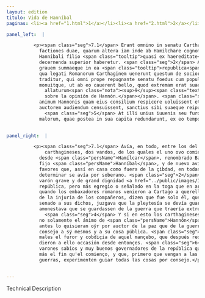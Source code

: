 ```yaml
---
layout: edition
titulo: Vida de Hanníbal
paginas: <li><a href="1.html">1</a></li><li><a href="2.html">2</a></li><li><a href="3.html">3</a></li><li><a href="4.html">4</a></li><li><a href="5.html">5</a></li><li><a href="6.html">6</a></li><li><a href="7.html">7</a></li><li><a href="8.html">8</a></li><li><a href="9.html">9</a></li><li><a href="10.html">10</a></li><li><a href="11.html">11</a></li><li><a href="12.html">12</a></li><li><a href="13.html">13</a></li><li><a href="14.html">14</a></li><li><a href="15.html">15</a></li><li><a href="16.html">16</a></li><li><a href="17.html">17</a></li><li><a href="18.html">18</a></li><li><a href="19.html">19</a></li><li><a href="20.html">20</a></li><li><a href="21.html">21</a></li><li><a href="22.html">22</a></li><li><a href="23.html">23</a></li><li><a href="24.html">24</a></li><li><a href="25.html">25</a></li><li><a href="26.html">26</a></li><li><a href="27.html">27</a></li><li><a href="28.html">28</a></li><li><a href="29.html">29</a></li><li><a href="30.html">30</a></li><li><a href="31.html">31</a></li><li><a href="32.html">32</a></li><li><a href="33.html">33</a></li><li><a href="34.html">34</a></li><li><a href="35.html">35</a></li><li><a href="36.html">36</a></li><li><a href="37.html">37</a></li><li><a href="38.html">38</a></li><li><a href="39.html">39</a></li><li><a href="40.html">40</a></li><li><a href="41.html">41</a></li><li><a href="42.html">42</a></li><li><a href="43.html">43</a></li><li><a href="44.html">44</a></li><li><a href="45.html">45</a></li><li><a href="46.html">46</a></li><li><a href="47.html">47</a></li><li><a href="48.html">48</a></li><li><a href="49.html">49</a></li><li><a href="50.html">50</a></li><li><a href="51.html">51</a></li><li><a href="52.html">52</a></li><li><a href="53.html">53</a></li><li><a href="54.html">54</a></li><li><a href="55.html">55</a></li><li><a href="56.html">56</a></li><li><a href="57.html">57</a></li><li><a href="58.html">58</a></li><li><a href="59.html">59</a></li><li><a href="60.html">60</a></li><li><a href="61.html">61</a></li><li><a href="62.html">62</a></li><li><a href="63.html">63</a></li><li><a href="64.html">64</a></li><li><a href="65.html">65</a></li><li><a href="66.html">66</a></li><li><a href="67.html">67</a></li><li><a href="68.html">68</a></li><li><a href="69.html">69</a></li><li><a href="70.html">70</a></li><li><a href="71.html">71</a></li><li><a href="72.html">72</a></li><li><a href="73.html">73</a></li><li><a href="74.html">74</a></li><li><a href="75.html">75</a></li><li><a href="76.html">76</a></li><li><a href="77.html">77</a></li><li><a href="78.html">78</a></li><li><a href="79.html">79</a></li><li><a href="80.html">80</a></li><li><a href="81.html">81</a></li><li><a href="82.html">82</a></li><li><a href="83.html">83</a></li><li><a href="84.html">84</a></li><li><a href="85.html">85</a></li><li><a href="86.html">86</a></li><li><a href="87.html">87</a></li><li><a href="88.html">88</a></li><li><a href="89.html">89</a></li><li><a href="90.html">90</a></li><li><a href="91.html">91</a></li><li><a href="92.html">92</a></li><li><a href="93.html">93</a></li><li><a href="94.html">94</a></li><li><a href="95.html">95</a></li><li><a href="96.html">96</a></li>

panel_left:  |

          <p><span class="seg">7.1</span> Erant omnino in senatu Carthaginensium
            factiones duae, quarum altera iam inde ab Hamilchare cognomento barcha intitium trahens
            Hannibali filio <span class="tooltip">quasi ex haereditate<span class="tooltiptext">quasi hereditate <span class="siglas">U</span> </span></span> obuenerat, auctaque deinceps in tantas creuerat opes, ut domi forisque in omni re
            decernenda superior haberetur. <span class="seg">2</span> Altera uero principem habebat Hannonem uirum
            grauem summaeque in ea <span class="tooltip">republica<span class="tooltiptext">re <span class="siglas">U</span> </span></span> dignitatis, toga tamen magis quam armis egregium. <span class="seg">3</span> Is ea tempestate
            qua legati Romanorum Carthaginem uenerunt questum de sociorum iniuriis, solus fuisse
            traditur, qui omni prope repugnante senatu foedus cum populo Romano seruandum censuit
            monuitque, ut ab eo cauerent bello, quod extremam erat suae patriae perniciem
              allaturum<span class="nota"><sup>9</sup><span class="texto_nota">En Livio XXI, 10, aparece también un excursus
              sobre la opinión de Hannón.</span></span>. <span class="seg">4</span> In quo si carthaginenses non tam
            animum Hannonis quam eius consilium respicere uoluissent et pacis potius quam belli
            auctorem audiendum censuissent, sanctius sibi suaeque reipublicae foret consultum.
              <span class="seg">5</span> At illi unius iuuenis seu furorem seu cupiditatem secuti tantorum
            malorum, quae postea in sua capita redundarunt, ex eo tempore occasionem <span class="tooltip">dedere<span class="tooltiptext">dederunt <span class="siglas">F W</span> </span></span>. <span class="seg">6</span> Quocirca sapientes uiros et optimos <span class="tooltip">rerum publicarum<span class="tooltiptext">rei publice <span class="siglas">F W</span> </span></span> gubernatores finem magis in rebus humanis quam initium <span class="tooltip">spectari<span class="tooltiptext">spectare <span class="siglas">F N P R S W</span> pręstare <span class="siglas">U</span> </span></span>, et priusquam ad arma bellaque prorumpant, experiri omnia consilio decet.</p>
        

panel_right:  |

          <p><span class="seg">7.1</span> Avía, en todo, entre los del senado de los
              carthagineses, dos vandos, de los quales el uno ovo comienço
            desde <span class="persName">Hamílcar</span>, renombrado Barcha, que como por heredad veniera al
            fijo <span class="persName">Hanníbal</span>, y de nuevo avía cresçido aquel vando en tantos
            favores que, assí en casa como fuera de la çibdad, en todas las cosas que se avían de
            determinar se avía por soberano. <span class="seg">2</span> Era el principal del otro vando Hanno,
            varón grave y de grand dignidad <a href="../public/images/1491/167r.png" target="new"><img class="facs" src="../public/images/1491/1491.jpg"/></a>[167r,a] en la
            república, pero más egregio o señalado en la toga que en armas. <span class="seg">3</span> Aqueste,
            quando los embaxadores romanos venieron a Cartago a querellarse
            de la injuria de los compañeros, dizen que fue solo él, que, repugnando quasi todo el
            senado a sus dichos, juzgava que la pleytesía se devía guardar al pueblo romano y les
            amonestava que se guardassen de la guerra que traería extrema destruyción a su patria.
              <span class="seg">4</span> Y si en esto los carthagineses quisieran mirar
            no solamente el ánimo de <span class="persName">Hannón</span>, quanto considerar su consejo, y
            antes lo quisieran oýr por auctor de la paz que de la guerra, ovieran dado más sancto
            consejo a sý mesmos y a su cosa pública. <span class="seg">5</span> Mas seguiendo ellos para tantos
            males el furor y cobdiçia de aquel mançebo, que después redundaron en sus cabeças,
            dieron a ello occasión desde entonçes. <span class="seg">6</span> Por ende conviene de razón a los
            varones sabios y muy buenos governadores de la república que en las cosas humanas miren
            más el fin qu'el comienço, y que, primero que vengan a las armas o a la rotura de las
            guerras, experimenten guiar todas las cosas por consejo.</p>
        

---
```


Technical Description 